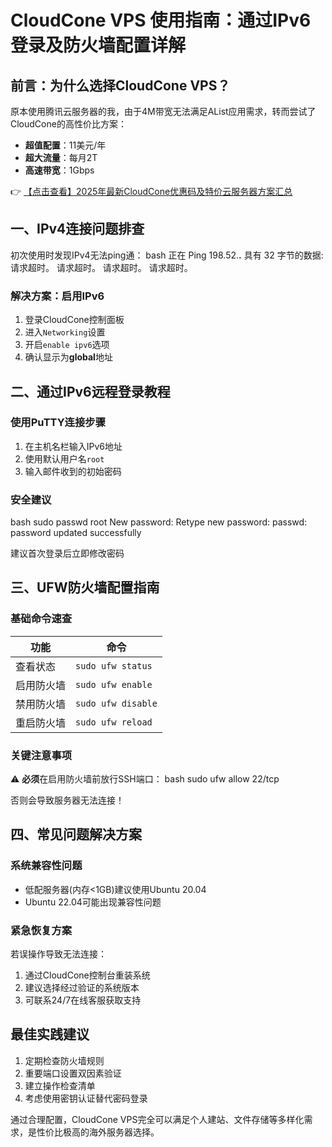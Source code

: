 # CloudCone VPS 使用指南：通过IPv6登录及防火墙配置详解

## 前言：为什么选择CloudCone VPS？

原本使用腾讯云服务器的我，由于4M带宽无法满足AList应用需求，转而尝试了CloudCone的高性价比方案：
- **超值配置**：11美元/年
- **超大流量**：每月2T
- **高速带宽**：1Gbps

👉 [【点击查看】2025年最新CloudCone优惠码及特价云服务器方案汇总](https://bit.ly/Cloudcone)

## 一、IPv4连接问题排查

初次使用时发现IPv4无法ping通：
bash
正在 Ping 198.52.**.** 具有 32 字节的数据:
请求超时。
请求超时。
请求超时。
请求超时。

### 解决方案：启用IPv6
1. 登录CloudCone控制面板
2. 进入`Networking`设置
3. 开启`enable ipv6`选项
4. 确认显示为**global**地址

## 二、通过IPv6远程登录教程

### 使用PuTTY连接步骤
1. 在主机名栏输入IPv6地址
2. 使用默认用户名`root`
3. 输入邮件收到的初始密码

### 安全建议
bash
sudo passwd root
New password:
Retype new password:
passwd: password updated successfully

建议首次登录后立即修改密码

## 三、UFW防火墙配置指南

### 基础命令速查
| 功能 | 命令 |
|------|------|
| 查看状态 | `sudo ufw status` |
| 启用防火墙 | `sudo ufw enable` |
| 禁用防火墙 | `sudo ufw disable` |
| 重启防火墙 | `sudo ufw reload` |

### 关键注意事项
⚠️ **必须**在启用防火墙前放行SSH端口：
bash
sudo ufw allow 22/tcp

否则会导致服务器无法连接！

## 四、常见问题解决方案

### 系统兼容性问题
- 低配服务器(内存<1GB)建议使用Ubuntu 20.04
- Ubuntu 22.04可能出现兼容性问题

### 紧急恢复方案
若误操作导致无法连接：
1. 通过CloudCone控制台重装系统
2. 建议选择经过验证的系统版本
3. 可联系24/7在线客服获取支持

## 最佳实践建议
1. 定期检查防火墙规则
2. 重要端口设置双因素验证
3. 建立操作检查清单
4. 考虑使用密钥认证替代密码登录

通过合理配置，CloudCone VPS完全可以满足个人建站、文件存储等多样化需求，是性价比极高的海外服务器选择。